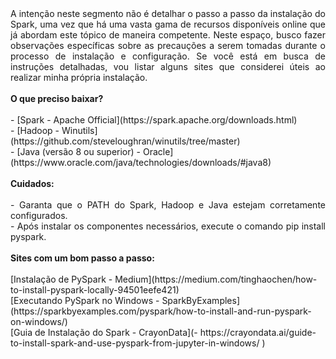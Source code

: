 <div style="text-align: justify">
A intenção neste segmento não é detalhar o passo a passo da instalação do Spark, uma vez que há uma vasta gama de recursos disponíveis online que já abordam este tópico de maneira competente. Neste espaço, busco fazer observações específicas sobre as precauções a serem tomadas durante o processo de instalação e configuração. Se você está em busca de instruções detalhadas, vou listar alguns sites que considerei úteis ao realizar minha própria instalação.
<br />
<br />
<strong>O que preciso baixar?</strong><br /><br />
</div>
- [Spark - Apache Official](https://spark.apache.org/downloads.html)<br />
- [Hadoop - Winutils](https://github.com/steveloughran/winutils/tree/master)<br />
- [Java (versão 8 ou superior) - Oracle](https://www.oracle.com/java/technologies/downloads/#java8)<br />
<br />
<div style="text-align: justify">
<strong>Cuidados:</strong><br /><br />
- Garanta que o PATH do Spark, Hadoop e Java estejam corretamente configurados.<br />
- Após instalar os componentes necessários, execute o comando pip install pyspark.
<br /><br />
<strong>Sites com um bom passo a passo:</strong><br /><br />
</div>
[Instalação de PySpark - Medium](https://medium.com/tinghaochen/how-to-install-pyspark-locally-94501eefe421)<br />
[Executando PySpark no Windows - SparkByExamples](https://sparkbyexamples.com/pyspark/how-to-install-and-run-pyspark-on-windows/)<br />
[Guia de Instalação do Spark - CrayonData](- https://crayondata.ai/guide-to-install-spark-and-use-pyspark-from-jupyter-in-windows/ )
<br />
